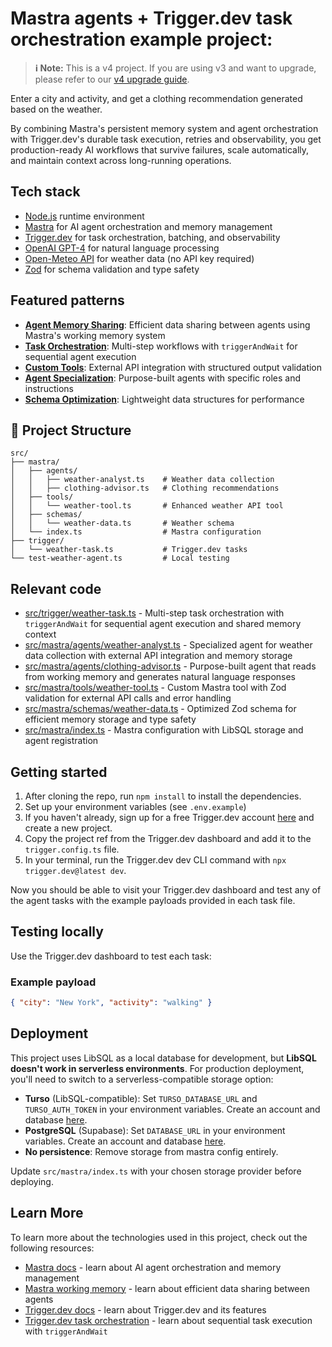 # Mastra agents + Trigger.dev task orchestration example project:

> **ℹ️ Note:** This is a v4 project. If you are using v3 and want to upgrade, please refer to our [v4 upgrade guide](https://trigger.dev/docs/v4-upgrade-guide).

Enter a city and activity, and get a clothing recommendation generated based on the weather.

By combining Mastra's persistent memory system and agent orchestration with Trigger.dev's durable task execution, retries and observability, you get production-ready AI workflows that survive failures, scale automatically, and maintain context across long-running operations.

## Tech stack

- [Node.js](https://nodejs.org) runtime environment
- [Mastra](https://mastra.ai) for AI agent orchestration and memory management
- [Trigger.dev](https://trigger.dev) for task orchestration, batching, and observability
- [OpenAI GPT-4](https://openai.com) for natural language processing
- [Open-Meteo API](https://open-meteo.com) for weather data (no API key required)
- [Zod](https://zod.dev) for schema validation and type safety

## Featured patterns

- **[Agent Memory Sharing](src/trigger/weather-task.ts)**: Efficient data sharing between agents using Mastra's working memory system
- **[Task Orchestration](src/trigger/weather-task.ts)**: Multi-step workflows with `triggerAndWait` for sequential agent execution
- **[Custom Tools](src/mastra/tools/weather-tool.ts)**: External API integration with structured output validation
- **[Agent Specialization](src/mastra/agents/)**: Purpose-built agents with specific roles and instructions
- **[Schema Optimization](src/mastra/schemas/weather-data.ts)**: Lightweight data structures for performance

## 📁 Project Structure

```
src/
├── mastra/
│   ├── agents/
│   │   ├── weather-analyst.ts    # Weather data collection
│   │   ├── clothing-advisor.ts   # Clothing recommendations
│   ├── tools/
│   │   └── weather-tool.ts       # Enhanced weather API tool
│   ├── schemas/
│   │   └── weather-data.ts       # Weather schema
│   └── index.ts                  # Mastra configuration
├── trigger/
│   └── weather-task.ts           # Trigger.dev tasks
└── test-weather-agent.ts         # Local testing
```

## Relevant code

- [src/trigger/weather-task.ts](src/trigger/weather-task.ts) - Multi-step task orchestration with `triggerAndWait` for sequential agent execution and shared memory context
- [src/mastra/agents/weather-analyst.ts](src/mastra/agents/weather-analyst.ts) - Specialized agent for weather data collection with external API integration and memory storage
- [src/mastra/agents/clothing-advisor.ts](src/mastra/agents/clothing-advisor.ts) - Purpose-built agent that reads from working memory and generates natural language responses
- [src/mastra/tools/weather-tool.ts](src/mastra/tools/weather-tool.ts) - Custom Mastra tool with Zod validation for external API calls and error handling
- [src/mastra/schemas/weather-data.ts](src/mastra/schemas/weather-data.ts) - Optimized Zod schema for efficient memory storage and type safety
- [src/mastra/index.ts](src/mastra/index.ts) - Mastra configuration with LibSQL storage and agent registration

## Getting started

1. After cloning the repo, run `npm install` to install the dependencies.
2. Set up your environment variables (see `.env.example`)
3. If you haven't already, sign up for a free Trigger.dev account [here](https://cloud.trigger.dev/login) and create a new project.
4. Copy the project ref from the Trigger.dev dashboard and add it to the `trigger.config.ts` file.
5. In your terminal, run the Trigger.dev dev CLI command with `npx trigger.dev@latest dev`.

Now you should be able to visit your Trigger.dev dashboard and test any of the agent tasks with the example payloads provided in each task file.

## Testing locally

Use the Trigger.dev dashboard to test each task:

### Example payload

```json
{ "city": "New York", "activity": "walking" }
```

## Deployment

This project uses LibSQL as a local database for development, but **LibSQL doesn't work in serverless environments**. For production deployment, you'll need to switch to a serverless-compatible storage option:

- **Turso** (LibSQL-compatible): Set `TURSO_DATABASE_URL` and `TURSO_AUTH_TOKEN` in your environment variables. Create an account and database [here](https://turso.tech/signup).
- **PostgreSQL** (Supabase): Set `DATABASE_URL` in your environment variables. Create an account and database [here](https://supabase.com/dashboard/sign-in).
- **No persistence**: Remove storage from mastra config entirely.

Update `src/mastra/index.ts` with your chosen storage provider before deploying.

## Learn More

To learn more about the technologies used in this project, check out the following resources:

- [Mastra docs](https://docs.mastra.ai) - learn about AI agent orchestration and memory management
- [Mastra working memory](https://docs.mastra.ai/memory/working-memory) - learn about efficient data sharing between agents
- [Trigger.dev docs](https://trigger.dev/docs) - learn about Trigger.dev and its features
- [Trigger.dev task orchestration](https://trigger.dev/docs/triggering#triggering-from-a-task) - learn about sequential task execution with `triggerAndWait`
